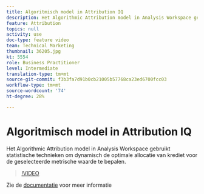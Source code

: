 ```yaml
---
title: Algoritmisch model in Attribution IQ
description: Het Algorithmic Attribution model in Analysis Workspace gebruikt statistische technieken om dynamisch de optimale allocatie van krediet voor de geselecteerde metrische waarde te bepalen.
feature: Attribution
topics: null
activity: use
doc-type: feature video
team: Technical Marketing
thumbnail: 36205.jpg
kt: 5554
role: Business Practitioner
level: Intermediate
translation-type: tm+mt
source-git-commit: f3b3fa7d91b0cb21005b57768ca23ed6700fcc03
workflow-type: tm+mt
source-wordcount: '74'
ht-degree: 28%

---
```



# Algoritmisch model in Attribution IQ

Het Algorithmic Attribution model in Analysis Workspace gebruikt statistische technieken om dynamisch de optimale allocatie van krediet voor de geselecteerde metrische waarde te bepalen.

>[!VIDEO](https://video.tv.adobe.com/v/36205/?quality=12&learn=on)

Zie de [documentatie](https://docs.adobe.com/content/help/en/analytics/analyze/analysis-workspace/attribution/algorithmic.html) voor meer informatie
